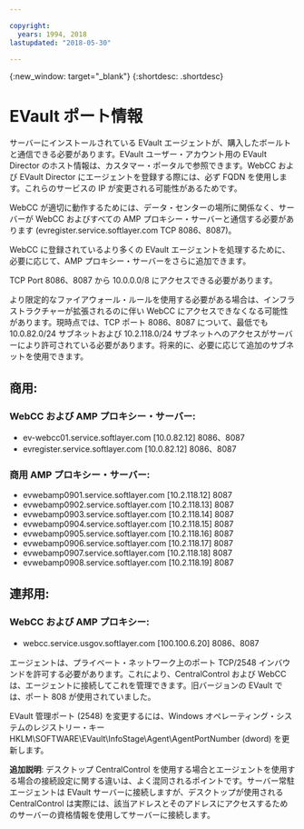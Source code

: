 ```yaml
---

copyright:
  years: 1994, 2018
lastupdated: "2018-05-30"

---
```

{:new_window: target="_blank"}
{:shortdesc: .shortdesc}

# EVault ポート情報

サーバーにインストールされている EVault エージェントが、購入したボールトと通信できる必要があります。EVault ユーザー・アカウント用の EVault Director のホスト情報は、カスタマー・ポータルで参照できます。WebCC および EVault Director にエージェントを登録する際には、必ず FQDN を使用します。これらのサービスの IP が変更される可能性があるためです。 

WebCC が適切に動作するためには、データ・センターの場所に関係なく、サーバーが WebCC およびすべての AMP プロキシー・サーバーと通信する必要があります (evregister.service.softlayer.com TCP 8086、8087)。 

WebCC に登録されているより多くの EVault エージェントを処理するために、必要に応じて、AMP プロキシー・サーバーをさらに追加できます。 

TCP Port 8086、8087 から 10.0.0.0/8 にアクセスできる必要があります。 

より限定的なファイアウォール・ルールを使用する必要がある場合は、インフラストラクチャーが拡張されるのに伴い WebCC にアクセスできなくなる可能性があります。現時点では、TCP ポート 8086、8087 について、最低でも 10.0.82.0/24 サブネットおよび 10.2.118.0/24 サブネットへのアクセスがサーバーにより許可されている必要があります。将来的に、必要に応じて追加のサブネットを使用できます。

## 商用:

### WebCC および AMP プロキシー・サーバー:

- ev-webcc01.service.softlayer.com [10.0.82.12] 8086、8087
- evregister.service.softlayer.com [10.0.82.12] 8086、8087

### 商用 AMP プロキシー・サーバー:

- evwebamp0901.service.softlayer.com [10.2.118.12] 8087
- evwebamp0902.service.softlayer.com [10.2.118.13] 8087
- evwebamp0903.service.softlayer.com [10.2.118.14] 8087
- evwebamp0904.service.softlayer.com [10.2.118.15] 8087
- evwebamp0905.service.softlayer.com [10.2.118.16] 8087
- evwebamp0906.service.softlayer.com [10.2.118.17] 8087
- evwebamp0907.service.softlayer.com [10.2.118.18] 8087
- evwebamp0908.service.softlayer.com [10.2.118.19] 8087

## 連邦用:

### WebCC および AMP プロキシー:

- webcc.service.usgov.softlayer.com [100.100.6.20] 8086、8087
 
エージェントは、プライベート・ネットワーク上のポート TCP/2548 インバウンドを許可する必要があります。これにより、CentralControl および WebCC は、エージェントに接続してこれを管理できます。旧バージョンの EVault では、ポート 808 が使用されていました。

EVault 管理ポート (2548) を変更するには、Windows オペレーティング・システムのレジストリー・キー HKLM\SOFTWARE\EVault\InfoStage\Agent\AgentPortNumber (dword) を更新します。

**追加説明**: デスクトップ CentralControl を使用する場合とエージェントを使用する場合の接続設定に関する違いは、よく混同されるポイントです。サーバー常駐エージェントは EVault サーバーに接続しますが、デスクトップが使用される CentralControl は実際には、該当アドレスとそのアドレスにアクセスするためのサーバーの資格情報を使用してサーバーに接続します。
